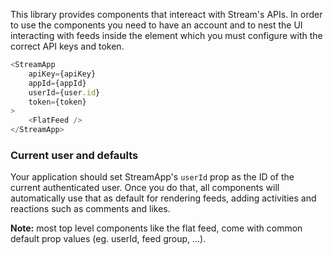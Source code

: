 This library provides components that intereact with Stream's APIs. In order to use the components you need to have an account and to nest the UI interacting with feeds inside the <StreamApp /> element which you must configure with the correct API keys and token.

```js static
<StreamApp
    apiKey={apiKey}
    appId={appId}
    userId={user.id}
    token={token}
>
    <FlatFeed />
</StreamApp>
```

### Current user and defaults

Your application should set StreamApp's `userId` prop as the ID of the current authenticated user. Once you do that, all components will automatically use that as default for rendering feeds, adding activities and reactions such as comments and likes.

**Note:** most top level components like the flat feed, come with common default prop values (eg. userId, feed group, ...).
